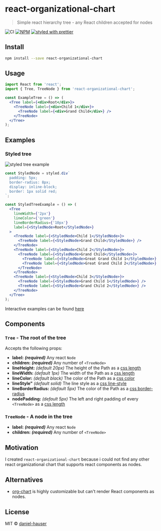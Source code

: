 # react-organizational-chart

> Simple react hierarchy tree - any React children accepted for nodes

![CI](https://github.com/daniel-hauser/react-organizational-chart/workflows/CI/badge.svg)
[![NPM](https://img.shields.io/npm/v/react-organizational-chart.svg)](https://www.npmjs.com/package/react-organizational-chart)
[![styled with prettier](https://img.shields.io/badge/styled_with-prettier-ff69b4.svg)](https://github.com/prettier/prettier)

## Install

```bash
npm install --save react-organizational-chart
```

## Usage

```jsx
import React from 'react';
import { Tree, TreeNode } from 'react-organizational-chart';

const ExampleTree = () => (
  <Tree label={<div>Root</div>}>
    <TreeNode label={<div>Child 1</div>}>
      <TreeNode label={<div>Grand Child</div>} />
    </TreeNode>
  </Tree>
);
```

## Examples

### Styled tree

![styled tree example](images/styled_tree.png)

```jsx
const StyledNode = styled.div`
  padding: 5px;
  border-radius: 8px;
  display: inline-block;
  border: 1px solid red;
`;

const StyledTreeExample = () => (
  <Tree
    lineWidth={'2px'}
    lineColor={'green'}
    lineBorderRadius={'10px'}
    label={<StyledNode>Root</StyledNode>}
  >
    <TreeNode label={<StyledNode>Child 1</StyledNode>}>
      <TreeNode label={<StyledNode>Grand Child</StyledNode>} />
    </TreeNode>
    <TreeNode label={<StyledNode>Child 2</StyledNode>}>
      <TreeNode label={<StyledNode>Grand Child</StyledNode>}>
        <TreeNode label={<StyledNode>Great Grand Child 1</StyledNode>} />
        <TreeNode label={<StyledNode>Great Grand Child 2</StyledNode>} />
      </TreeNode>
    </TreeNode>
    <TreeNode label={<StyledNode>Child 3</StyledNode>}>
      <TreeNode label={<StyledNode>Grand Child 1</StyledNode>} />
      <TreeNode label={<StyledNode>Grand Child 2</StyledNode>} />
    </TreeNode>
  </Tree>
);
```

Interactive examples can be found [here](https://daniel-hauser.github.io/react-organizational-chart/)

## Components

### `Tree` - The root of the tree

Accepts the following props:

- **label:** _**\(required\)**_ Any react `Node`
- **children:** _**\(required\)**_ Any number of `<TreeNode>`
- **lineHeight:** _\(default 20px\)_ The height of the Path as a [css length](https://developer.mozilla.org/en-US/docs/Web/CSS/length)
- **lineWidth:** _\(default 1px\)_ The width of the Path as a [css length](https://developer.mozilla.org/en-US/docs/Web/CSS/length)
- **lineColor:** _\(default black\)_ The color of the Path as a [css color](https://developer.mozilla.org/en-US/docs/Web/CSS/color)
- **lineStyle"** _\(default solid\)_ The line style as a [css line-style](https://developer.mozilla.org/en-US/docs/Web/CSS/border-style#values)
- **lineBorderRadius:** _\(default 5px\)_ The color of the Path as a [css border-radius](https://developer.mozilla.org/en-US/docs/Web/CSS/border-radius)
- **nodePadding:** _\(default 5px\)_ The left and right padding of every `<TreeNode>` as a [css length](https://developer.mozilla.org/en-US/docs/Web/CSS/length)

### `TreeNode` - A node in the tree

- **label:** _**\(required\)**_ Any react `Node`
- **children:** _**\(required\)**_ Any number of `<TreeNode>`

## Motivation

I created `react-organizational-chart` because i could not find any other react organizational chart that supports react components as nodes.

## Alternatives

- [org-chart](https://www.npmjs.com/package/orgchart) is highly customizable but can't render React components as nodes.

## License

MIT © [daniel-hauser](https://github.com/daniel-hauser)
